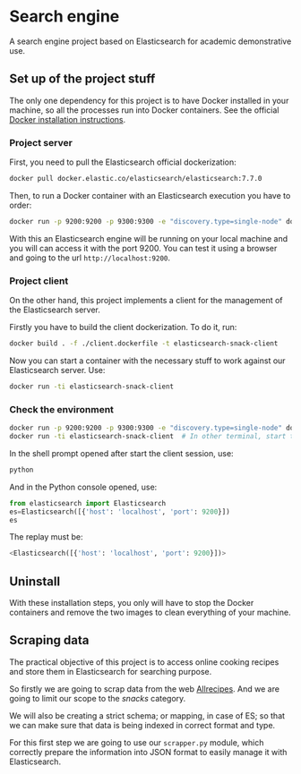 # Search engine

A search engine project based on Elasticsearch for academic demonstrative use. 



## Set up of the project stuff

The only one dependency for this project is to have Docker installed in your machine, so all the processes run into Docker containers. See the official [Docker installation instructions](https://docs.docker.com/engine/install).


### Project server

First, you need to pull the Elasticsearch official dockerization:

```sh
docker pull docker.elastic.co/elasticsearch/elasticsearch:7.7.0
```

Then, to run a Docker container with an Elasticsearch execution you have to order:

```sh
docker run -p 9200:9200 -p 9300:9300 -e "discovery.type=single-node" docker.elastic.co/elasticsearch/elasticsearch:7.7.0
```

With this an Elasticsearch engine will be running on your local machine and you will can access it with the port 9200. You can test it using a browser and going to the url `http://localhost:9200`.


### Project client

On the other hand, this project implements a client for the management of the Elasticsearch server.

Firstly you have to build the client dockerization. To do it, run:

```sh
docker build . -f ./client.dockerfile -t elasticsearch-snack-client
```

Now you can start a container with the necessary stuff to work against our Elasticsearch server. Use:

```sh
docker run -ti elasticsearch-snack-client
```

### Check the environment

```sh
docker run -p 9200:9200 -p 9300:9300 -e "discovery.type=single-node" docker.elastic.co/elasticsearch/elasticsearch:7.7.0  # Start the server
docker run -ti elasticsearch-snack-client  # In other terminal, start the client
```

In the shell prompt opened after start the client session, use:

```sh
python
```

And in the Python console opened, use:

```python
from elasticsearch import Elasticsearch
es=Elasticsearch([{'host': 'localhost', 'port': 9200}])
es
```

The replay must be:

```python
<Elasticsearch([{'host': 'localhost', 'port': 9200}])>
```



## Uninstall

With these installation steps, you only will have to stop the Docker containers and remove the two images to clean everything of your machine.



## Scraping data

The practical objective of this project is to access online cooking recipes and store them in Elasticsearch for searching purpose.

So firstly we are going to scrap data from the web [Allrecipes](https://www.allrecipes.com). And we are going to limit our scope to the *snacks* category.

We will also be creating a strict schema; or mapping, in case of ES; so that we can make sure that data is being indexed in correct format and type.

For this first step we are going to use our `scrapper.py` module, which correctly prepare the information into JSON format to easily manage it with Elasticsearch. 

